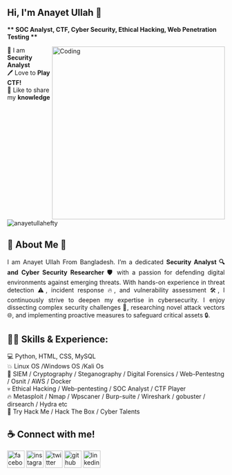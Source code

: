 ## Hi, I'm Anayet Ullah 👋 
<p><b align="center"> ** SOC Analyst, CTF, Cyber Security, Ethical Hacking, Web Penetration Testing ** </b></p>
<img align="right" alt="Coding" width="400" src="https://drive.google.com/file/d/1XBqR8sonB3FHqBWKsp9u4yKLlA6HPSk7/view?usp=sharing">



<p>
👑 I am <b>Security Analyst </b><br>
🖊️ Love to <b>Play CTF!</b><br>
🎤 Like to share my <b>knowledge</b></p>
<p align="left"> <img src="https://drive.google.com/file/d/16AM3P3VnUwWyTKd9Fths8D_Zv-3-0BmO/view?usp=sharing" alt="anayetullahefty" /> </p> 

## 🚀 About Me 👼
<p align="justify">I am Anayet Ullah From Bangladesh. I’m a dedicated <b> Security Analyst 🔍 and Cyber Security Researcher 🛡️ </b> with a passion for defending digital environments against emerging threats. With hands-on experience in threat detection ⚠️, incident response 🔥, and vulnerability assessment 🛠️, I continuously strive to deepen my expertise in cybersecurity. I enjoy dissecting complex security challenges 🧠, researching novel attack vectors 🌐, and implementing proactive measures to safeguard critical assets 🔒. </p>

## 👨‍💻 Skills & Experience:
<p>
💻 Python, HTML, CSS, MySQL <br>
💥 Linux OS /Windows OS /Kali Os <br>
💪 SIEM / Cryptography / Steganography / Digital Forensics / Web-Pentestng / Osnit / AWS / Docker <br>
💀 Ethical Hacking / Web-pentesting / SOC Analyst / CTF Player <br>
🔥 Metasploit / Nmap / Wpscaner / Burp-suite / Wireshark / gobuster / dirsearch / Hydra etc <br>
👀 Try Hack Me / Hack The Box / Cyber Talents <br> 

</p>


<h2 align="left">☕ Connect with me!</h2> 


<p dir="auto"><a href="https://www.facebook.com/mohammad.a.u.efty/" rel="nofollow"><img src="https://raw.githubusercontent.com/rahuldkjain/github-profile-readme-generator/master/src/images/icons/Social/facebook.svg" alt="facebook" height="40" style="max-width: 100%;"></a>
  <a href="https://www.instagram.com/mohammad_a_u_efty/" rel="nofollow"><img src="https://raw.githubusercontent.com/rahuldkjain/github-profile-readme-generator/master/src/images/icons/Social/instagram.svg" alt="instagram" height="40" style="max-width: 100%;"></a>  
  <a href="https://twitter.com/anayet_efty" rel="nofollow">
  <img src="https://raw.githubusercontent.com/rahuldkjain/github-profile-readme-generator/master/src/images/icons/Social/twitter.svg" alt="twitter" height="40" style="max-width: 100%;"></a>  
  <a href="https://github.com/anayetullahefty">
  <img src="https://raw.githubusercontent.com/rahuldkjain/github-profile-readme-generator/refs/heads/master/src/images/icons/Social/github.svg" alt="github" height="40" style="max-width: 100%;"></a>
  <a href="https://www.linkedin.com/in/anayetullahefty/" rel="nofollow"><img src="https://raw.githubusercontent.com/rahuldkjain/github-profile-readme-generator/master/src/images/icons/Social/linked-in-alt.svg" alt="linkedin" height="40" style="max-width: 100%;"></a></p>

